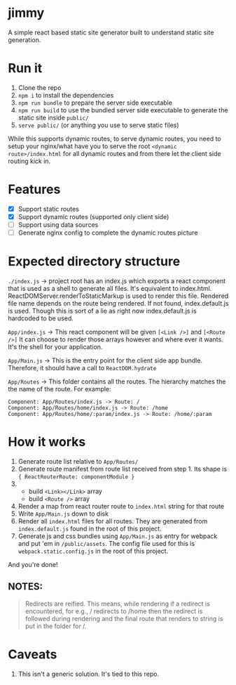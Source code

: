 # jimmy

A simple react based static site generator built to understand static site generation.

# Run it

1. Clone the repo
2. `npm i` to install the dependencies
3. `npm run bundle` to prepare the server side executable
4. `npm run build` to use the bundled server side executable to generate the static site inside `public/`
5. `serve public/` (or anything you use to serve static files)

While this supports dynamic routes, to serve dynamic routes, you need to setup your nginx/what have you to serve
the root `<dynamic route>/index.html` for all dynamic routes and from there let the client side routing kick in.

# Features

- [x] Support static routes
- [x] Support dynamic routes (supported only client side)
- [ ] Support using data sources
- [ ] Generate nginx config to complete the dynamic routes picture

# Expected directory structure

`./index.js` -> project root has an index.js which exports a react component
that is used as a shell to generate all files. It's equivalent to
index.html. ReactDOMServer.renderToStaticMarkup is used to render this file.
Rendered file name depends on the route being rendered. If not found, index.default.js is used.
Though this is sort of a lie as right now index.default.js is hardcoded to be used.

`App/index.js` -> This react component will be given `[<Link />]` and `[<Route />]`
It can choose to render those arrays however and where ever it wants. It's
the shell for your application.

`App/Main.js` -> This is the entry point for the client side app bundle.
Therefore, it should have a call to `ReactDOM.hydrate`

`App/Routes` -> This folder contains all the routes. The hierarchy matches the
the name of the route. For example:

```
Component: App/Routes/index.js -> Route: /
Component: App/Routes/home/index.js -> Route: /home
Component: App/Routes/home/:param/index.js -> Route: /home/:param
```

# How it works

1. Generate route list relative to `App/Routes/`
2. Generate route manifest from route list received from step 1. Its shape is `{ ReactRouterRoute: componentModule }`
3.
    - build `<Link></Link>` array
    - build `<Route />` array
4. Render a map from react router route to `index.html` string for that route
5. Write `App/Main.js` down to disk
6. Render all `index.html` files for all routes. They are generated from `index.default.js` found in the root of this project.
7. Generate js and css bundles using `App/Main.js` as entry for webpack and put 'em in `/public/assets`.
   The config file used for this is `webpack.static.config.js` in the root of this project.

And you're done!

## NOTES:
> Redirects are reified. This means, while rendering if a redirect is encountered,
> for e.g., / redirects to /home then the redirect is followed during rendering
> and the final route that renders to string is put in the folder for /.

# Caveats

1. This isn't a generic solution. It's tied to this repo.
